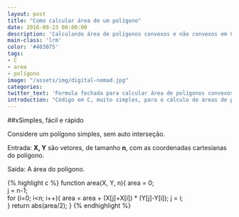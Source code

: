 ```yaml
---
layout: post
title: "Como calcular área de um polígono"
date: 2016-09-23 00:00:00
description: 'Calculando área de polígonos convexos e não convexos em C.'
main-class: 'lrm'
color: '#403075'
tags:
- C
- area
- polígono
image: "/assets/img/digital-nomad.jpg"
categories:
twitter_text: 'Formula fechada para calcular área de polígonos convexos e não convexos. '
introduction: "Código em C, muito simples, para o cálculo de áreas de polígonos."
---
```

##xSimples, fácil e rápido

Considere um polígono simples, sem auto interseção. 

Entrada:
<b>X, Y</b> são vetores, de tamanho <b>n</b>, com as coordenadas cartesianas do polígono.

Saída:
A área do polígono.

{% highlight c %}
function area(X, Y, n){
  area = 0;        
  j = n-1;  
  for (i=0; i<n; i++){ 
    area = area +  (X[j]+X[i]) * (Y[j]-Y[i]);
    j = i;  
  }
  return abs(area/2);
}
{% endhighlight %}
